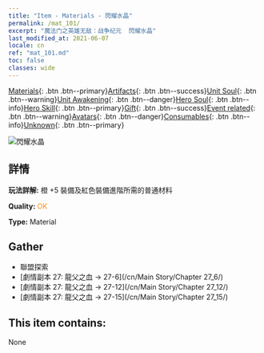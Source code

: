 ```yaml
---
title: "Item - Materials - 閃耀水晶"
permalink: /mat_101/
excerpt: "魔法门之英雄无敌：战争纪元  閃耀水晶"
last_modified_at: 2021-06-07
locale: cn
ref: "mat_101.md"
toc: false
classes: wide
---
```

 [Materials](/ItemsCN/){: .btn .btn--primary}[Artifacts](/ItemsCN/Artifacts/){: .btn .btn--success}[Unit Soul](/ItemsCN/UnitSoul/){: .btn .btn--warning}[Unit Awakening](/ItemsCN/UnitAwakening/){: .btn .btn--danger}[Hero Soul](/ItemsCN/HeroSoul/){: .btn .btn--info}[Hero Skill](/ItemsCN/HeroSkill/){: .btn .btn--primary}[Gift](/ItemsCN/Gift/){: .btn .btn--success}[Event related](/ItemsCN/Events/){: .btn .btn--warning}[Avatars](/ItemsCN/Avatars/){: .btn .btn--danger}[Consumables](/ItemsCN/Consumables/){: .btn .btn--info}[Unknown](/ItemsCN/Unknown/){: .btn .btn--primary}

 ![閃耀水晶](/images/t/i_cailiao_shuijing3.png)

## 詳情
 **玩法詳解:** 橙 +5 裝備及紅色裝備進階所需的普通材料

 **Quality:** <span style="color: #FF8C00">OK</span>

 **Type:** Material

## Gather

*    聯盟探索 
*    [劇情副本 27: 龍父之血 -> 27-6](/cn/Main Story/Chapter 27_6/) 
*    [劇情副本 27: 龍父之血 -> 27-12](/cn/Main Story/Chapter 27_12/) 
*    [劇情副本 27: 龍父之血 -> 27-15](/cn/Main Story/Chapter 27_15/) 

## This item contains:

  None

